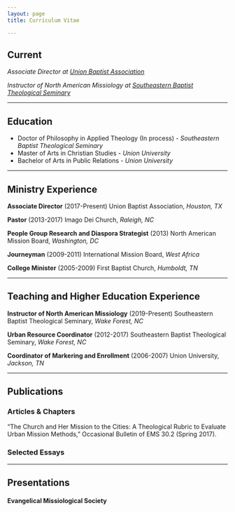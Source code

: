 ```yaml
---
layout: page
title: Curriculum Vitae

---
```



## Current
*Associate Director at [Union Baptist Association](ubahouston.org)*

*Instructor of North American Missiology at [Southeastern Baptist Theological Seminary](sebts.edu)*

---

## Education
* Doctor of Philosophy in Applied Theology (In process) - *Southeastern Baptist Theological Seminary*
* Master of Arts in Christian Studies - *Union University*
* Bachelor of Arts in Public Relations - *Union University*

---

## Ministry Experience

**Associate Director**  (2017-Present)
Union Baptist Association, *Houston, TX*

**Pastor** (2013-2017)
Imago Dei Church, *Raleigh, NC*

**People Group Research and Diaspora Strategist** (2013)
North American Mission Board, *Washington, DC*

**Journeyman** (2009-2011)
International Mission Board, *West Africa*

**College Minister** (2005-2009)
First Baptist Church, *Humboldt, TN*

---

## Teaching and Higher Education Experience

**Instructor of North American Missiology** (2019-Present)
Southeastern Baptist Theological Seminary, *Wake Forest, NC*

**Urban Resource Coordinator** (2012-2017)
Southeastern Baptist Theological Seminary, *Wake Forest, NC*

**Coordinator of Markering and Enrollment** (2006-2007)
Union University, *Jackson, TN*

---

## Publications

### Articles & Chapters
“The Church and Her Mission to the Cities: A Theological Rubric to Evaluate Urban Mission
Methods,” Occasional Bulletin of EMS 30.2 (Spring 2017).

### Selected Essays

---

## Presentations


#### Evangelical Missiological Society
<!--stackedit_data:
eyJoaXN0b3J5IjpbODIyNDY1NDgyLC03MTkyNTU4NjFdfQ==
-->